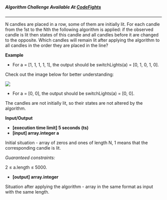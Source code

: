 

##### Algorithm Challenge Available At [CodeFights](https://codefights.com/arcade/code-arcade/well-of-integration/x3ix7CY93z2bwKDtG)
---
N candles are placed in a row, some of them are initially lit. For each candle from the 1st to the Nth the following algorithm is applied: if the observed candle is lit then states of this candle and all candles before it are changed to the opposite. Which candles will remain lit after applying the algorithm to all candles in the order they are placed in the line?

**Example**
-   For a = [1, 1, 1, 1, 1], the output should be
switchLights(a) = [0, 1, 0, 1, 0].

Check out the image below for better understanding:

<img src='https://codefightsuserpics.s3.amazonaws.com/tasks/switchLights/img/example.png?_tm=1491409771765'>

-   For a = [0, 0], the output should be
switchLights(a) = [0, 0].

The candles are not initially lit, so their states are not altered by the algorithm.

**Input/Output**

- **[execution time limit] 5 seconds (ts)**
- **[input] array.integer a**

Initial situation - array of zeros and ones of length N, 1 means that the corresponding candle is lit.

*Guaranteed constraints:*

2 ≤ a.length ≤ 5000.

-   **[output] array.integer**

Situation after applying the algorithm - array in the same format as input with the same length.

